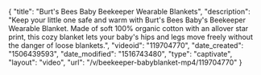 {
    "title": "Burt's Bees Baby Beekeeper Wearable Blankets",
    "description": "Keep your little one safe and warm with Burt's Bees Baby's Beekeeper Wearable Blanket. Made of soft 100% organic cotton with an allover star print, this cozy blanket lets your baby's hips and legs move freely without the danger of loose blankets.",
    "videoid": "119704770",
    "date_created": "1506439593",
    "date_modified": "1516743480",
    "type": "captivate",
    "layout": "video",
    "url": "\/v\/beekeeper-babyblanket-mp4\/119704770"
}